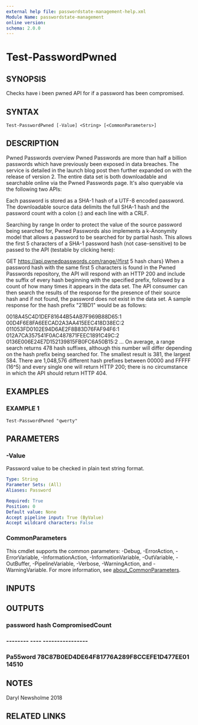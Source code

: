 ```yaml
---
external help file: passwordstate-management-help.xml
Module Name: passwordstate-management
online version:
schema: 2.0.0
---
```


# Test-PasswordPwned

## SYNOPSIS
Checks have i been pwned API for if a password has been compromised.

## SYNTAX

```
Test-PasswordPwned [-Value] <String> [<CommonParameters>]
```

## DESCRIPTION
Pwned Passwords overview
Pwned Passwords are more than half a billion passwords which have previously been exposed in data breaches.
The service is detailed in the launch blog post then further expanded on with the release of version 2.
The entire data set is both downloadable and searchable online via the Pwned Passwords page.
It's also queryable via the following two APIs:

Each password is stored as a SHA-1 hash of a UTF-8 encoded password.
The downloadable source data delimits the full SHA-1 hash and the password count with a colon (:) and each line with a CRLF.

Searching by range
In order to protect the value of the source password being searched for, Pwned Passwords also implements a k-Anonymity model that allows a password to be searched for by partial hash.
This allows the first 5 characters of a SHA-1 password hash (not case-sensitive) to be passed to the API (testable by clicking here):

GET https://api.pwnedpasswords.com/range/{first 5 hash chars}
When a password hash with the same first 5 characters is found in the Pwned Passwords repository, the API will respond with an HTTP 200 and include the suffix of every hash beginning with the specified prefix, followed by a count of how many times it appears in the data set.
The API consumer can then search the results of the response for the presence of their source hash and if not found, the password does not exist in the data set.
A sample response for the hash prefix "21BD1" would be as follows:

0018A45C4D1DEF81644B54AB7F969B88D65:1
00D4F6E8FA6EECAD2A3AA415EEC418D38EC:2
011053FD0102E94D6AE2F8B83D76FAF94F6:1
012A7CA357541F0AC487871FEEC1891C49C:2
0136E006E24E7D152139815FB0FC6A50B15:2
...
On average, a range search returns 478 hash suffixes, although this number will differ depending on the hash prefix being searched for.
The smallest result is 381, the largest 584.
There are 1,048,576 different hash prefixes between 00000 and FFFFF (16^5) and every single one will return HTTP 200; there is no circumstance in which the API should return HTTP 404.

## EXAMPLES

### EXAMPLE 1
```
Test-PasswordPwned "qwerty"
```

## PARAMETERS

### -Value
Password value to be checked in plain text string format.

```yaml
Type: String
Parameter Sets: (All)
Aliases: Password

Required: True
Position: 0
Default value: None
Accept pipeline input: True (ByValue)
Accept wildcard characters: False
```

### CommonParameters
This cmdlet supports the common parameters: -Debug, -ErrorAction, -ErrorVariable, -InformationAction, -InformationVariable, -OutVariable, -OutBuffer, -PipelineVariable, -Verbose, -WarningAction, and -WarningVariable. For more information, see [about_CommonParameters](http://go.microsoft.com/fwlink/?LinkID=113216).

## INPUTS

## OUTPUTS

### password hash                                     CompromisedCount
### -------- ----                                     ----------------
### Pa55word 78C87B0ED4DE64F81776A289F8CCEFE1D477EE01            14510
## NOTES
Daryl Newsholme 2018

## RELATED LINKS
